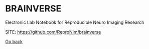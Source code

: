 # BRAINVERSE
 
 Electronic Lab Notebook for Reproducible Neuro Imaging Research
 
 SITE: https://github.com/ReproNim/brainverse

 [Go back](https://portable-linux-apps.github.io/apps.html)
